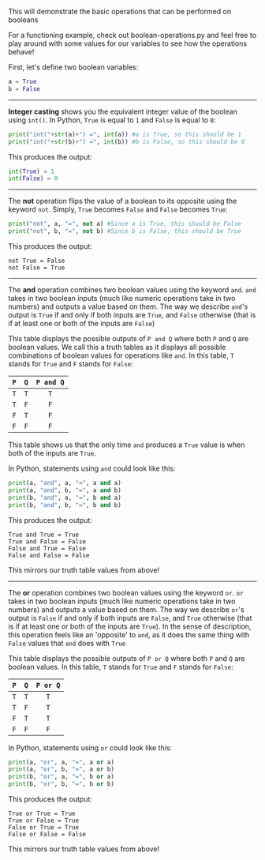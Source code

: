 This will demonstrate the basic operations that can be performed on booleans

For a functioning example, check out boolean-operations.py and feel free to play around with some values for our variables to see how the operations behave!

First, let's define two boolean variables:
```python
a = True
b = False
```

***

**Integer casting** shows you the equivalent integer value of the boolean using `int()`. In Python, `True` is equal to `1` and `False` is equal to `0`:
```python
print("int("+str(a)+") =", int(a)) #a is True, so this should be 1
print("int("+str(b)+") =", int(b)) #b is False, so this should be 0
```
This produces the output:
```python
int(True) = 1
int(False) = 0
```

***

The **not** operation flips the value of a boolean to its opposite using the keyword `not`. Simply, `True` becomes `False` and `False` becomes `True`:
```python
print("not", a, "=", not a) #Since a is True, this should be False
print("not", b, "=", not b) #Since b is False, this should be True
```
This produces the output:
```
not True = False       
not False = True
```

***

The **and** operation combines two boolean values using the keyword `and`. `and` takes in two boolean inputs (much like numeric operations take in two numbers) and outputs a value based on them. The way we describe `and`'s output is `True` if and only if both inputs are `True`, and `False` otherwise (that is if at least one or both of the inputs are `False`)

This table displays the possible outputs of `P and Q` where both `P` and `Q` are boolean values. We call this a truth tables as it displays all possible combinations of boolean values for operations like `and`. In this table, `T` stands for `True` and `F` stands for `False`:

| `P` | `Q` | `P and Q` |
| :---: | :----: | :---: |
| `T` | `T` | `T` |
| `T` | `F` | `F` |
| `F` | `T` | `F` |
| `F` | `F` | `F` |

This table shows us that the only time `and` produces a `True` value is when both of the inputs are `True`.

In Python, statements using `and` could look like this:
```Python
print(a, "and", a, "=", a and a)
print(a, "and", b, "=", a and b)
print(b, "and", a, "=", b and a)
print(b, "and", b, "=", b and b)
```
This produces the output:
```
True and True = True
True and False = False
False and True = False
False and False = False
```
This mirrors our truth table values from above!

***

The **or** operation combines two boolean values using the keyword `or`. `or` takes in two boolean inputs (much like numeric operations take in two numbers) and outputs a value based on them. The way we describe `or`'s output is `False` if and only if both inputs are `False`, and `True` otherwise (that is if at least one or both of the inputs are `True`). In the sense of description, this operation feels like an 'opposite' to `and`, as it does the same thing with `False` values that `and` does with `True`

This table displays the possible outputs of `P or Q` where both `P` and `Q` are boolean values. In this table, `T` stands for `True` and `F` stands for `False`:

| `P` | `Q` | `P or Q` |
| :---: | :----: | :---: |
| `T` | `T` | `T` |
| `T` | `F` | `T` |
| `F` | `T` | `T` |
| `F` | `F` | `F` |

In Python, statements using `or` could look like this:
```Python
print(a, "or", a, "=", a or a)
print(a, "or", b, "=", a or b)
print(b, "or", a, "=", b or a)
print(b, "or", b, "=", b or b)
```
This produces the output:
```
True or True = True
True or False = True
False or True = True
False or False = False
```
This mirrors our truth table values from above!
